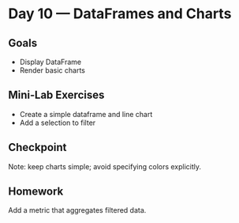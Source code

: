 # Day 10 — DataFrames and Charts

## Goals
- Display DataFrame
- Render basic charts

## Mini‑Lab Exercises
- Create a simple dataframe and line chart
- Add a selection to filter

## Checkpoint
Note: keep charts simple; avoid specifying colors explicitly.

## Homework
Add a metric that aggregates filtered data.